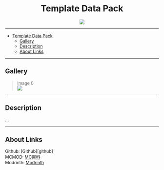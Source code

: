 <div align="center">

# Template Data Pack
![][icon]  

</div>

---

- [Template Data Pack](#template-data-pack)
  - [Gallery](#gallery)
  - [Description](#description)
  - [About Links](#about-links)

---

## Gallery

>Image 0  
>![][gallery-0]  

---

## Description

...

---

## About Links

Github: [Github][github]  
MCMOD: [MC百科][mcmod]  
Modrinth: [Modrinth][modrinth]  

[icon]: https://raw.githubusercontent.com/${user-name}/${repo-name}/main/img/icon/${icon-filename}.png

[gallery-0]: https://raw.githubusercontent.com/${repo-name}/main/img/docs/0.png

[mcmod]: https://www.mcmod.cn/class/${mcmod-id}.html
[modrinth]: https://modrinth.com/datapack/${modrinth-name}
